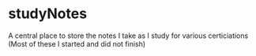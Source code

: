 # studyNotes


A central place to store the notes I take as I study for various certiciations (Most of these I started and did not finish)
